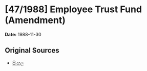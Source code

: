 # [47/1988] Employee Trust Fund (Amendment)

**Date:** 1988-11-30

## Original Sources

- [සිංහල](https://documents.gov.lk/view/acts/1988/11/47-1988_S.pdf)
